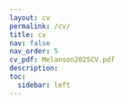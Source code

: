 ```yaml
---
layout: cv
permalink: /cv/
title: cv
nav: false
nav_order: 5
cv_pdf: Melanson2025CV.pdf
description: 
toc:
  sidebar: left
---
```

